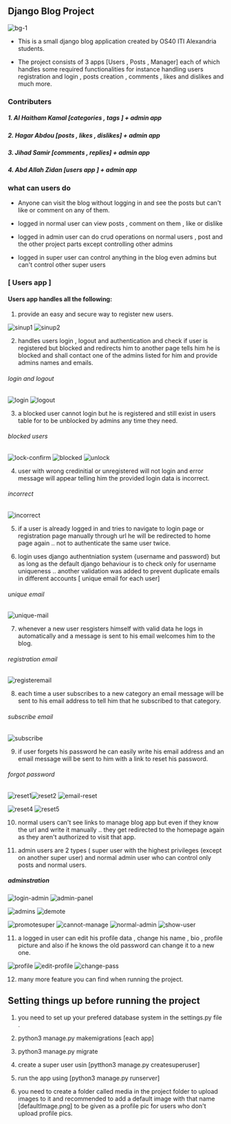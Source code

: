 ## Django Blog Project

<img  src="https://i.ibb.co/SwsT9sK/bg-1.jpg"  alt="bg-1"  border="0">

- This is a small django blog application created by OS40 ITI Alexandria students.

* The project consists of 3 apps [Users , Posts , Manager] each of which handles some required functionalities for instance handling users registration and login , posts creation , comments , likes and dislikes and much more.

### Contributers

##### 1. Al Haitham Kamal [categories , tags ] + admin app

##### 2. Hagar Abdou [posts , likes , dislikes] + admin app

##### 3. Jihad Samir [comments , replies] + admin app

##### 4. Abd Allah Zidan [users app ] + admin app

### what can users do

- Anyone can visit the blog without logging in and see the posts but can't like or comment on any of them.

* logged in normal user can view posts , comment on them , like or dislike

- logged in admin user can do crud operations on normal users , post and the other project parts except controlling other admins

* logged in super user can control anything in the blog even admins but can't control other super users

### [ Users app ]

#### Users app handles all the following:

1. provide an easy and secure way to register new users.

<img  src="https://i.ibb.co/8DgM5nw/sinup1.png"  alt="sinup1"  border="0"> <img  src="https://i.ibb.co/941gfZ0/sinup2.png"  alt="sinup2"  border="0">

2. handles users login , logout and authentication and check if user is registered but blocked and redirects him to another page tells him he is blocked and shall contact one of the admins listed for him and provide admins names and emails.

###### login and logout

<img  src="https://i.ibb.co/8BDwhbz/login.png"  alt="login"  border="0">
<img  src="https://i.ibb.co/gPyp4vn/logout.png"  alt="logout"  border="0">

3. a blocked user cannot login but he is registered and still exist in users table for to be unblocked by admins any time they need.

###### blocked users

<img  src="https://i.ibb.co/NCPYbP9/lock-confirm.png"  alt="lock-confirm"  border="0">

<img  src="https://i.ibb.co/MSm5GFv/blocked.png"  alt="blocked"  border="0">

<img  src="https://i.ibb.co/x19XLt0/unlock.png"  alt="unlock"  border="0">

4. user with wrong credinitial or unregistered will not login and error message will appear telling him the provided login data is incorrect.

###### incorrect

<img  src="https://i.ibb.co/1rR4Dnb/incorrect.png"  alt="incorrect"  border="0">

5. if a user is already logged in and tries to navigate to login page or registration page manually through url he will be redirected to home page again .. not to authenticate the same user twice.

6) login uses django authentniation system {username and password} but as long as the default django behaviour is to check only for username uniqueness .. another validation was added to prevent duplicate emails in different accounts [ unique email for each user]

###### unique email

<img  src="https://i.ibb.co/vZgBQGZ/unique-mail.png"  alt="unique-mail"  border="0">

7. whenever a new user resgisters himself with valid data he logs in automatically and a message is sent to his email welcomes him to the blog.

###### registration email

<img  src="https://i.ibb.co/x2CS60N/registeremail.png"  alt="registeremail"  border="0">

8. each time a user subscribes to a new category an email message will be sent to his email address to tell him that he subscribed to that category.

###### subscribe email

<img  src="https://i.ibb.co/sVw5hYp/subscribe.png"  alt="subscribe"  border="0">

9. if user forgets his password he can easily write his email address and an email message will be sent to him with a link to reset his password.

###### forgot password

<img  src="https://i.ibb.co/4pxZ5Cs/reset1.png"  alt="reset1"  border="0"><img  src="https://i.ibb.co/34qDNgS/reset2.png"  alt="reset2"  border="0"> <img  src="https://i.ibb.co/NNDDMWb/email-reset.png"  alt="email-reset"  border="0">

<img  src="https://i.ibb.co/C6hp6HT/reset4.png"  alt="reset4"  border="0"> <img  src="https://i.ibb.co/qNK4gyR/reset5.png"  alt="reset5"  border="0">

10. normal users can't see links to manage blog app but even if they know the url and write it manually .. they get redirected to the homepage again as they aren't authorized to visit that app.

11) admin users are 2 types ( super user with the highest privileges (except on another super user) and normal admin user who can control only posts and normal users.

##### adminstration

<img  src="https://i.ibb.co/FxwQbpp/login-admin.png"  alt="login-admin"  border="0"> <img  src="https://i.ibb.co/DMjnH4h/admin-panel.png"  alt="admin-panel"  border="0">

<img  src="https://i.ibb.co/1zS4HHv/admins.png"  alt="admins"  border="0"> <img  src="https://i.ibb.co/c6GWYNK/demote.png"  alt="demote"  border="0">

<img  src="https://i.ibb.co/5LdyNMJ/promotesuper.png"  alt="promotesuper"  border="0"> 
<img  src="https://i.ibb.co/XtV0xvh/cannot-manage.png"  alt="cannot-manage"  border="0">
 <img  src="https://i.ibb.co/Jd7xW81/normal-admin.png"  alt="normal-admin"  border="0">  <img  src="https://i.ibb.co/qRxmt8b/show-user.png"  alt="show-user"  border="0">

11. a logged in user can edit his profile data , change his name , bio , profile picture and also if he knows the old password can change it to a new one.

<img  src="https://i.ibb.co/0ZhgVpp/profile.png"  alt="profile"  border="0">

<img  src="https://i.ibb.co/dW3jSC9/edit-profile.png"  alt="edit-profile"  border="0">

<img  src="https://i.ibb.co/HHDNwLH/change-pass.png"  alt="change-pass"  border="0">

12. many more feature you can find when running the project.

## Setting things up before running the project

1. you need to set up your prefered database system in the settings.py file .

2) python3 manage.py makemigrations [each app]

3. python3 manage.py migrate

4) create a super user usin [pytthon3 manage.py createsuperuser]

5. run the app using [python3 manage.py runserver]

6) you need to create a folder called media in the project folder to upload images to it and recommended to add a default image with that name [defaultImage.png] to be given as a profile pic for users who don't upload profile pics.
